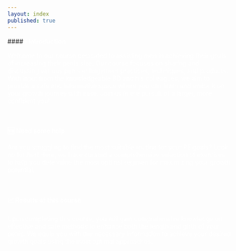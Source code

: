 ```yaml
---
layout: index
published: true
---
```

<head>
<link rel="stylesheet" href="https://cdn.jsdelivr.net/npm/sweetalert2@11.0.20/dist/sweetalert2.min.css">
</head>
#### <b><font color="white">ℹ️ Introduction</font></b>

<font color="white">Welcome to our course dedicated to assisting men in achieving their goals of increasing their penis size. Our course focuses on sharing and discussing various penis enlargement practices, techniques, and products. With input from the knowledgeable BD and his colleagues, we aim to provide a safe and informative space where you can learn and embark on your growth journey with ease. Join us in the pursuit of a larger, more confident you!</font>

<br> 

#### <b><font color="white">🆘 Need some help</font></b>

<font color="white">Are you struggling to find the most suitable routine for your PE goals? Look no further! Here, we have curated a comprehensive selection of exercises to help you determine the most optimal regimen for maximizing your growth potential.</font>

<br> 

#### <b><font color="white">📈 Results of this course</font></b>

<font color="white">Upon completing this course, you will gain comprehensive knowledge on effective and safe methods to enhance both the length and girth of your penis. We equip you with the necessary information to achieve your desired growth goals using the most optimal approaches.</font>
<body>
  <style>
    /* CSS to blur the background when the alert is open */
    .overlay {
      position: fixed;
      top: 0;
      left: 0;
      width: 100%;
      height: 100%;
      background-color: rgba(0, 0, 0, 0.5);
      backdrop-filter: blur(5px);
      z-index: 9999;
      display: none;
    }
.swal2-checkbox, .swal2-radio {
    align-items: center;
    justify-content: center;
    background: #101010;
    color: inherit;
}
.swal2-popup {
    display: none;
    position: relative;
    box-sizing: border-box;
    grid-template-columns: minmax(0,100%);
    width: 32em;
    max-width: 100%;
    padding: 0 0 1.25em;
    border: none;
    border-radius: 10px;
    background: #101010;
    color: #545454;
    font-family: inherit;
    font-size: 1rem;
}
.swal2-title {
    position: relative;
    max-width: 100%;
    margin: 0;
    padding: 0.8em 1em 0;
    color: #fcfcfc;
    font-size: 1.875em;
    font-weight: 600;
    text-align: center;
    text-transform: none;
    word-wrap: break-word;
}
.swal2-checkbox, .swal2-radio {
    align-items: center;
    justify-content: center;
    background: #000;
    color: white;
}
.swal2-input-label {
    display: flex;
    justify-content: center;
    margin: 1em auto 0;
    color: white;
}
.swal2-input {
    height: 2.625em;
    padding: 0 0.75em;
    color: white;
}
  </style>
<script src="https://cdn.jsdelivr.net/npm/sweetalert2@11.0.20/dist/sweetalert2.all.min.js"></script>
  <script>
    async function verify() {
      // Check if the verification has been done before (stored in a cookie)
      const verificationDone = getCookie('verificationDone');
      if (verificationDone === 'true') {
        // Verification has been done before, no need to ask again
        return;
      }

      // Show the overlay to blur the background
      const overlay = document.createElement('div');
      overlay.classList.add('overlay');
      document.body.appendChild(overlay);

      const { value: accept } = await Swal.fire({
        title: 'Terms and Conditions',
        input: 'checkbox',
        inputValue: 1,
        inputPlaceholder: 'I agree with the terms and conditions',
        confirmButtonText: 'Continue <i class="fa fa-arrow-right"></i>',
        allowOutsideClick: false, // Prevent clicking outside the alert
        inputValidator: (result) => {
          return !result && 'You need to agree with T&C';
        }
      });

      // Hide the overlay after the alert is closed
      document.body.removeChild(overlay);

      if (accept) {
        const adminpass = "admin";
        const { value: password } = await Swal.fire({
          title: 'Enter Auth Token',
          input: 'password',
          inputLabel: 'Authentication',
          inputPlaceholder: 'Enter your auth token',
          inputAttributes: {
            maxlength: 10,
            autocapitalize: 'off',
            autocorrect: 'off'
          },
          allowOutsideClick: false, // Prevent clicking outside the alert
          inputValidator: (result) => {
            return !result && 'Auth token is required';
          }
        });

        if (password !== adminpass) {
          Swal.fire({
            title: 'Incorrect Auth Token',
            icon: 'error',
            showConfirmButton: false,
            timer: 5000
          }).then(() => {
            window.location.replace("https://google.com");
          });
        } else {
          // Auth token is correct, set the verificationDone cookie
          setCookie('verificationDone', 'true', 365); // Cookie expires in 365 days
        }
      }
    }

    // Function to get a cookie value by its name
    function getCookie(name) {
      const value = "; " + document.cookie;
      const parts = value.split("; " + name + "=");
      if (parts.length === 2) return parts.pop().split(";").shift();
    }

    // Function to set a cookie
    function setCookie(name, value, days) {
      const date = new Date();
      date.setTime(date.getTime() + (days * 24 * 60 * 60 * 1000));
      const expires = "expires=" + date.toUTCString();
      document.cookie = name + "=" + value + ";" + expires + ";path=/";
    }
  </script>
</body>
